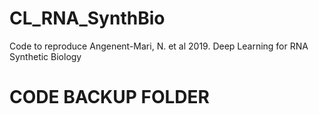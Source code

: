 # CL_RNA_SynthBio
Code to reproduce Angenent-Mari, N. et al 2019. Deep Learning for RNA Synthetic Biology

# CODE BACKUP FOLDER
